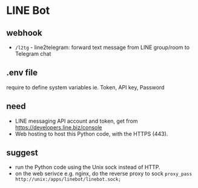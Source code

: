 # LINE Bot

## webhook
- `/l2tg` - line2telegram: forward text message from LINE group/room to Telegram chat

## .env file 
require to define system variables ie. Token, API key, Password

## need
- LINE messaging API account and token, get from https://developers.line.biz/console
- Web hosting to host this Python code, with the HTTPS (443).

## suggest
- run the Python code using the Unix sock instead of HTTP.
- on the web serivce e.g. nginx, do the reverse proxy to sock `proxy_pass http://unix:/apps/linebot/linebot.sock;`

